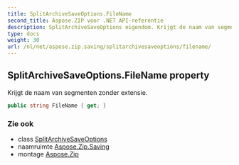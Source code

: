 ```yaml
---
title: SplitArchiveSaveOptions.FileName
second_title: Aspose.ZIP voor .NET API-referentie
description: SplitArchiveSaveOptions eigendom. Krijgt de naam van segmenten zonder extensie.
type: docs
weight: 30
url: /nl/net/aspose.zip.saving/splitarchivesaveoptions/filename/
---
```

## SplitArchiveSaveOptions.FileName property

Krijgt de naam van segmenten zonder extensie.

```csharp
public string FileName { get; }
```

### Zie ook

* class [SplitArchiveSaveOptions](../)
* naamruimte [Aspose.Zip.Saving](../../splitarchivesaveoptions/)
* montage [Aspose.Zip](../../../)


